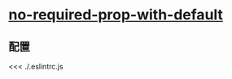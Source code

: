 # [no-required-prop-with-default](https://eslint.vuejs.org/rules/no-required-prop-with-default.html)

## 配置

<<< ./.eslintrc.js
